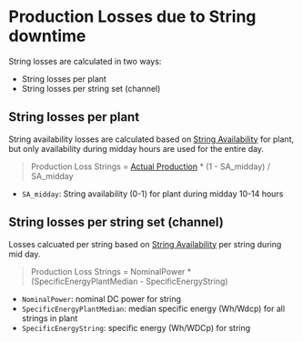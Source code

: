# Production Losses due to String downtime

String losses are calculated in two ways:
- String losses per plant
- String losses per string set (channel)

## String losses per plant
String availability losses are calculated based on [String Availability](../availability_and_downtime/string_availability.md) for plant, but only availability during midday hours are used for the entire day.

> Production Loss Strings = [Actual Production](../yield_and_weather/production.md) * (1 - SA_midday) / SA_midday

- `SA_midday`: String availability (0-1) for plant during midday 10-14 hours

## String losses per string set (channel) 
Losses calcuated per string based on [String Availability](../availability_and_downtime/string_availability.md) per string during mid day.

> Production Loss Strings =  NominalPower * (SpecificEnergyPlantMedian - SpecificEnergyString)

- `NominalPower`: nominal DC power for string
- `SpecificEnergyPlantMedian`: median specific energy (Wh/Wdcp) for all strings in plant
- `SpecificEnergyString`: specific energy (Wh/WDCp) for string